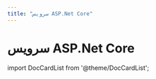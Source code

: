 ```yaml
---
title: "سرویس ASP.Net Core"
---
```

# سرویس ASP.Net Core

import DocCardList from '@theme/DocCardList';

<DocCardList />
